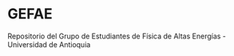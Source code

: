 # GEFAE
Repositorio del Grupo de Estudiantes de Física de Altas Energías - Universidad de Antioquia

